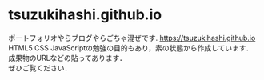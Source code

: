 # tsuzukihashi.github.io
ポートフォリオやらブログやらごちゃ混ぜです. 
https://tsuzukihashi.github.io  
HTML5 CSS JavaScriptの勉強の目的もあり，素の状態から作成しています．  
成果物のURLなどの貼ってあります．  
ぜひご覧ください．